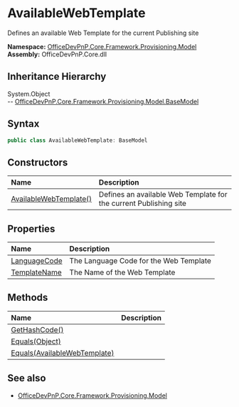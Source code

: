 # AvailableWebTemplate
Defines an available Web Template for the current Publishing site  

**Namespace:** [OfficeDevPnP.Core.Framework.Provisioning.Model](OfficeDevPnP.Core.Framework.Provisioning.Model.md)  
**Assembly:** OfficeDevPnP.Core.dll  
## Inheritance Hierarchy
System.Object  
--  [OfficeDevPnP.Core.Framework.Provisioning.Model.BaseModel](OfficeDevPnP.Core.Framework.Provisioning.Model.BaseModel.md)
## Syntax
```C#
public class AvailableWebTemplate: BaseModel
```
## Constructors
|**Name**|**Description**|
|:-----|:-----|
| [AvailableWebTemplate()](OfficeDevPnP.Core.Framework.Provisioning.Model.AvailableWebTemplate.ctor1.md) |  Defines an available Web Template for the current Publishing site 
## Properties
|**Name**|**Description**|
|:-----|:-----|
| [LanguageCode](OfficeDevPnP.Core.Framework.Provisioning.Model.AvailableWebTemplate.LanguageCode.md) | The Language Code for the Web Template
| [TemplateName](OfficeDevPnP.Core.Framework.Provisioning.Model.AvailableWebTemplate.TemplateName.md) | The Name of the Web Template
## Methods
|**Name**|**Description**|
|:-----|:-----|
| [GetHashCode()](OfficeDevPnP.Core.Framework.Provisioning.Model.AvailableWebTemplate.1c6872bd.md) | 
| [Equals(Object)](OfficeDevPnP.Core.Framework.Provisioning.Model.AvailableWebTemplate.3520ddbb.md) | 
| [Equals(AvailableWebTemplate)](OfficeDevPnP.Core.Framework.Provisioning.Model.AvailableWebTemplate.b6a22b29.md) | 
## See also
- [OfficeDevPnP.Core.Framework.Provisioning.Model](OfficeDevPnP.Core.Framework.Provisioning.Model.md)
